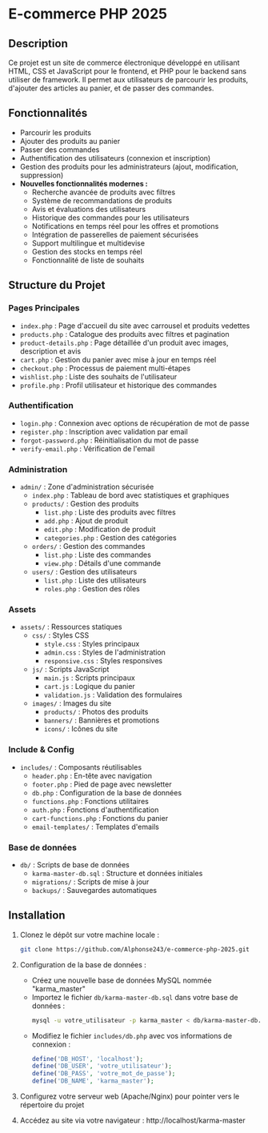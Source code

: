 # E-commerce PHP 2025

## Description

Ce projet est un site de commerce électronique développé en utilisant HTML, CSS et JavaScript pour le frontend, et PHP pour le backend sans utiliser de framework. Il permet aux utilisateurs de parcourir les produits, d'ajouter des articles au panier, et de passer des commandes.

## Fonctionnalités

- Parcourir les produits
- Ajouter des produits au panier
- Passer des commandes
- Authentification des utilisateurs (connexion et inscription)
- Gestion des produits pour les administrateurs (ajout, modification, suppression)
- **Nouvelles fonctionnalités modernes :**
  - Recherche avancée de produits avec filtres
  - Système de recommandations de produits
  - Avis et évaluations des utilisateurs
  - Historique des commandes pour les utilisateurs
  - Notifications en temps réel pour les offres et promotions
  - Intégration de passerelles de paiement sécurisées
  - Support multilingue et multidevise
  - Gestion des stocks en temps réel
  - Fonctionnalité de liste de souhaits

## Structure du Projet

### Pages Principales
- `index.php` : Page d'accueil du site avec carrousel et produits vedettes
- `products.php` : Catalogue des produits avec filtres et pagination
- `product-details.php` : Page détaillée d'un produit avec images, description et avis
- `cart.php` : Gestion du panier avec mise à jour en temps réel
- `checkout.php` : Processus de paiement multi-étapes
- `wishlist.php` : Liste des souhaits de l'utilisateur
- `profile.php` : Profil utilisateur et historique des commandes

### Authentification
- `login.php` : Connexion avec options de récupération de mot de passe
- `register.php` : Inscription avec validation par email
- `forgot-password.php` : Réinitialisation du mot de passe
- `verify-email.php` : Vérification de l'email

### Administration
- `admin/` : Zone d'administration sécurisée
  - `index.php` : Tableau de bord avec statistiques et graphiques
  - `products/` : Gestion des produits
    - `list.php` : Liste des produits avec filtres
    - `add.php` : Ajout de produit
    - `edit.php` : Modification de produit
    - `categories.php` : Gestion des catégories
  - `orders/` : Gestion des commandes
    - `list.php` : Liste des commandes
    - `view.php` : Détails d'une commande
  - `users/` : Gestion des utilisateurs
    - `list.php` : Liste des utilisateurs
    - `roles.php` : Gestion des rôles

### Assets
- `assets/` : Ressources statiques
  - `css/` : Styles CSS
    - `style.css` : Styles principaux
    - `admin.css` : Styles de l'administration
    - `responsive.css` : Styles responsives
  - `js/` : Scripts JavaScript
    - `main.js` : Scripts principaux
    - `cart.js` : Logique du panier
    - `validation.js` : Validation des formulaires
  - `images/` : Images du site
    - `products/` : Photos des produits
    - `banners/` : Bannières et promotions
    - `icons/` : Icônes du site

### Include & Config
- `includes/` : Composants réutilisables
  - `header.php` : En-tête avec navigation
  - `footer.php` : Pied de page avec newsletter
  - `db.php` : Configuration de la base de données
  - `functions.php` : Fonctions utilitaires
  - `auth.php` : Fonctions d'authentification
  - `cart-functions.php` : Fonctions du panier
  - `email-templates/` : Templates d'emails

### Base de données
- `db/` : Scripts de base de données
  - `karma-master-db.sql` : Structure et données initiales
  - `migrations/` : Scripts de mise à jour
  - `backups/` : Sauvegardes automatiques

## Installation

1. Clonez le dépôt sur votre machine locale :
   ```bash
   git clone https://github.com/Alphonse243/e-commerce-php-2025.git
   ```

2. Configuration de la base de données :
   - Créez une nouvelle base de données MySQL nommée "karma_master"
   - Importez le fichier `db/karma-master-db.sql` dans votre base de données :
     ```bash
     mysql -u votre_utilisateur -p karma_master < db/karma-master-db.sql
     ```
   - Modifiez le fichier `includes/db.php` avec vos informations de connexion :
     ```php
     define('DB_HOST', 'localhost');
     define('DB_USER', 'votre_utilisateur');
     define('DB_PASS', 'votre_mot_de_passe');
     define('DB_NAME', 'karma_master');
     ```

3. Configurez votre serveur web (Apache/Nginx) pour pointer vers le répertoire du projet

4. Accédez au site via votre navigateur : http://localhost/karma-master